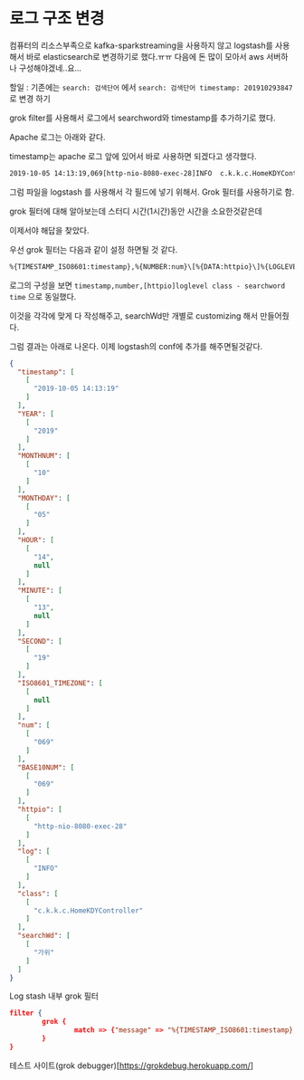 # 로그 구조 변경 



컴퓨터의 리소스부족으로 kafka-sparkstreaming을 사용하지 않고 logstash를 사용해서 바로 elasticsearch로 변경하기로 했다.ㅠㅠ 다음에 돈 많이 모아서 aws 서버하나 구성해야겠네..요...



할일 : 기존에는 `search: 검색단어` 에서   `search: 검색단어 timestamp: 201910293847` 로 변경 하기 



grok filter를 사용해서 로그에서 searchword와 timestamp를 추가하기로 했다.

Apache 로그는 아래와 같다. 

timestamp는 apache 로그 앞에 있어서 바로 사용하면 되겠다고 생각했다.

```txt
2019-10-05 14:13:19,069[http-nio-8080-exec-28]INFO  c.k.k.c.HomeKDYController - 가위 Sat Oct 05 14:13:19 KST 2019
```



그럼 파일을 logstash 를 사용해서 각 필드에 넣기 위해서. Grok 필터를 사용하기로 함.

grok 필터에 대해 알아보는데 스터디 시간(1시간)동안 시간을 소요한것같은데 

이제서야 해답을 찾았다.

우선 grok 필터는 다음과 같이 설정 하면될 것 같다.

```txt
%{TIMESTAMP_ISO8601:timestamp},%{NUMBER:num}\[%{DATA:httpio}\]%{LOGLEVEL:log-level}  %{DATA:class} \- (?<searchWd>[a-힣].)
```



로그의 구성을 보면 `timestamp,number,[httpio]loglevel class - searchword time` 으로 동일했다.

이것을 각각에 맞게 다 작성해주고, searchWd만 개별로 customizing 해서 만들어줬다.

그럼 결과는 아래로 나온다. 이제 logstash의 conf에 추가를 해주면될것같다.

```json
{
  "timestamp": [
    [
      "2019-10-05 14:13:19"
    ]
  ],
  "YEAR": [
    [
      "2019"
    ]
  ],
  "MONTHNUM": [
    [
      "10"
    ]
  ],
  "MONTHDAY": [
    [
      "05"
    ]
  ],
  "HOUR": [
    [
      "14",
      null
    ]
  ],
  "MINUTE": [
    [
      "13",
      null
    ]
  ],
  "SECOND": [
    [
      "19"
    ]
  ],
  "ISO8601_TIMEZONE": [
    [
      null
    ]
  ],
  "num": [
    [
      "069"
    ]
  ],
  "BASE10NUM": [
    [
      "069"
    ]
  ],
  "httpio": [
    [
      "http-nio-8080-exec-28"
    ]
  ],
  "log": [
    [
      "INFO"
    ]
  ],
  "class": [
    [
      "c.k.k.c.HomeKDYController"
    ]
  ],
  "searchWd": [
    [
      "가위"
    ]
  ]
}
```



Log stash 내부 grok 필터 

```json
filter {
        grok {
                match => {"message" => "%{TIMESTAMP_ISO8601:timestamp},%{NUMBER:num}\[%{DATA:httpio}\]%{LOGLEVEL:log-level}  %{DATA:class} \- (?<searchWd>[a-힣].)"}
        }
}
```
테스트 사이트(grok debugger)[https://grokdebug.herokuapp.com/]
